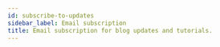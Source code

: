 ```yaml
---
id: subscribe-to-updates
sidebar_label: Email subscription
title: Email subscription for blog updates and tutorials.
---
```


<div class="ml-form-embed"
  data-account="1996032:h8l3j9a3h7"
  data-form="1968326:s4p4a1">
</div>